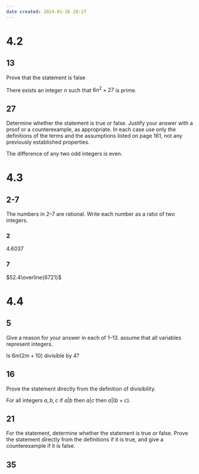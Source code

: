```yaml
---
date created: 2024-01-26 20:27
---
```


# 4.2

## 13

Prove that the statement is false

There exists an integer $n$ such that $6n^2+27$ is prime.

## 27

Determine whether the statement is true or false. Justify your answer with a proof or a counterexample, as appropriate. In each case use only the definitions of the terms and the assumptions listed on page 161, not any previously established properties.

The difference of any two odd integers is even.

# 4.3

## 2-7

The numbers in 2–7 are rational. Write each number as a ratio of two integers.

### 2

$4.6037$

### 7

$52.4\overline{6721}$

# 4.4

## 5

Give a reason for your answer in each of 1–13. assume that all variables represent integers.

Is $6m(2m+10)$ divisible by $4$?

## 16

Prove the statement directly from the definition of divisibility.

For all integers $a,b,c$ if $a|b$ then $a|c$ then $a|(b+c)$.

## 21

For the statement, determine whether the statement is true or false. Prove the statement directly from the definitions if it is true, and give a counterexample if it is false.



## 35
